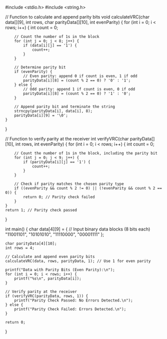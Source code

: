 #include <stdio.h>
#include <string.h>

// Function to calculate and append parity bits
void calculateVRC(char data[][9], int rows, char parityData[][10], int evenParity) {
    for (int i = 0; i < rows; i++) {
        int count = 0;

        // Count the number of 1s in the block
        for (int j = 0; j < 8; j++) {
            if (data[i][j] == '1') {
                count++;
            }
        }

        // Determine parity bit
        if (evenParity) {
            // Even parity: append 0 if count is even, 1 if odd
            parityData[i][8] = (count % 2 == 0) ? '0' : '1';
        } else {
            // Odd parity: append 1 if count is even, 0 if odd
            parityData[i][8] = (count % 2 == 0) ? '1' : '0';
        }

        // Append parity bit and terminate the string
        strncpy(parityData[i], data[i], 8);
        parityData[i][9] = '\0';
    }
}

// Function to verify parity at the receiver
int verifyVRC(char parityData[][10], int rows, int evenParity) {
    for (int i = 0; i < rows; i++) {
        int count = 0;

        // Count the number of 1s in the block, including the parity bit
        for (int j = 0; j < 9; j++) {
            if (parityData[i][j] == '1') {
                count++;
            }
        }

        // Check if parity matches the chosen parity type
        if ((evenParity && count % 2 != 0) || (!evenParity && count % 2 == 0)) {
            return 0; // Parity check failed
        }
    }
    return 1; // Parity check passed
}

int main() {
    char data[4][9] = { // Input binary data blocks (8 bits each)
        "11001101",
        "10101010",
        "11110000",
        "00001111"
    };

    char parityData[4][10];
    int rows = 4;

    // Calculate and append even parity bits
    calculateVRC(data, rows, parityData, 1); // Use 1 for even parity

    printf("Data with Parity Bits (Even Parity):\n");
    for (int i = 0; i < rows; i++) {
        printf("%s\n", parityData[i]);
    }

    // Verify parity at the receiver
    if (verifyVRC(parityData, rows, 1)) {
        printf("Parity Check Passed: No Errors Detected.\n");
    } else {
        printf("Parity Check Failed: Errors Detected.\n");
    }

    return 0;
}

